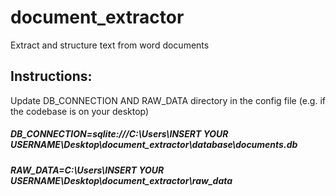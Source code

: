 # document_extractor
Extract and structure text from word documents

## Instructions:

Update DB_CONNECTION AND RAW_DATA directory in the config file (e.g. if the codebase is on your desktop)

##### DB_CONNECTION=sqlite:///C:\Users\INSERT YOUR USERNAME\Desktop\document_extractor\database\documents.db
##### RAW_DATA=C:\Users\INSERT YOUR USERNAME\Desktop\document_extractor\raw_data
